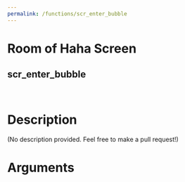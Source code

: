 ```yaml
---
permalink: /functions/scr_enter_bubble
---
```

# Room of Haha Screen  
## scr_enter_bubble  
&nbsp;  
# Description  
(No description provided. Feel free to make a pull request!) 
&nbsp;  
# Arguments


